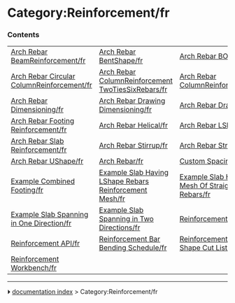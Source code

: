 # Category:Reinforcement/fr


### Contents

|     |     |     |
| --- | --- | --- |
| [Arch Rebar BeamReinforcement/fr](Arch_Rebar_BeamReinforcement/fr.md) | [Arch Rebar BentShape/fr](Arch_Rebar_BentShape/fr.md) | [Arch Rebar BOM/fr](Arch_Rebar_BOM/fr.md) |
| [Arch Rebar Circular ColumnReinforcement/fr](Arch_Rebar_Circular_ColumnReinforcement/fr.md) | [Arch Rebar ColumnReinforcement TwoTiesSixRebars/fr](Arch_Rebar_ColumnReinforcement_TwoTiesSixRebars/fr.md) | [Arch Rebar ColumnReinforcement/fr](Arch_Rebar_ColumnReinforcement/fr.md) |
| [Arch Rebar Dimensioning/fr](Arch_Rebar_Dimensioning/fr.md) | [Arch Rebar Drawing Dimensioning/fr](Arch_Rebar_Drawing_Dimensioning/fr.md) | [Arch Rebar Drawing/fr](Arch_Rebar_Drawing/fr.md) |
| [Arch Rebar Footing Reinforcement/fr](Arch_Rebar_Footing_Reinforcement/fr.md) | [Arch Rebar Helical/fr](Arch_Rebar_Helical/fr.md) | [Arch Rebar LShape/fr](Arch_Rebar_LShape/fr.md) |
| [Arch Rebar Slab Reinforcement/fr](Arch_Rebar_Slab_Reinforcement/fr.md) | [Arch Rebar Stirrup/fr](Arch_Rebar_Stirrup/fr.md) | [Arch Rebar Straight/fr](Arch_Rebar_Straight/fr.md) |
| [Arch Rebar UShape/fr](Arch_Rebar_UShape/fr.md) | [Arch Rebar/fr](Arch_Rebar/fr.md) | [Custom Spacing/fr](Custom_Spacing/fr.md) |
| [Example Combined Footing/fr](Example_Combined_Footing/fr.md) | [Example Slab Having LShape Rebars Reinforcement Mesh/fr](Example_Slab_Having_LShape_Rebars_Reinforcement_Mesh/fr.md) | [Example Slab Having Mesh Of Straight Rebars/fr](Example_Slab_Having_Mesh_Of_Straight_Rebars/fr.md) |
| [Example Slab Spanning in One Direction/fr](Example_Slab_Spanning_in_One_Direction/fr.md) | [Example Slab Spanning in Two Directions/fr](Example_Slab_Spanning_in_Two_Directions/fr.md) | [Reinforcement Addon/fr](Reinforcement_Addon/fr.md) |
| [Reinforcement API/fr](Reinforcement_API/fr.md) | [Reinforcement Bar Bending Schedule/fr](Reinforcement_Bar_Bending_Schedule/fr.md) | [Reinforcement Bar Shape Cut List/fr](Reinforcement_Bar_Shape_Cut_List/fr.md) |
| [Reinforcement Workbench/fr](Reinforcement_Workbench/fr.md) |



---
⏵ [documentation index](../README.md) > Category:Reinforcement/fr
